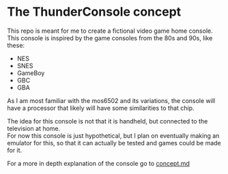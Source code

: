 # The ThunderConsole concept

This repo is meant for me to create a fictional video game home console.  
This console is inspired by the game consoles from the 80s and 90s, like these:

- NES  
- SNES  
- GameBoy  
- GBC  
- GBA  

As I am most familiar with the mos6502 and its variations, the console will have a processor that likely will have some similarities to that chip.

The idea for this console is not that it is handheld, but connected to the television at home.  
For now this console is just hypothetical, but I plan on eventually making an emulator for this, so that it can actually be tested and games could be made for it.

For a more in depth explanation of the console go to [concept.md](concept/concept.md)
